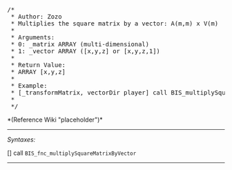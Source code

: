 <pre>/*
 * Author: Zozo
 * Multiplies the square matrix by a vector: A(m,m) x V(m)
 *
 * Arguments:
 * 0: _matrix ARRAY (multi-dimensional)
 * 1: _vector ARRAY ([x,y,z] or [x,y,z,1])
 *
 * Return Value:
 * ARRAY [x,y,z]
 *
 * Example:
 * [_transformMatrix, vectorDir player] call BIS_multiplySquareMatrixVector
 *
 */</pre>*(Reference Wiki "placeholder")*<!-- Remove this after fill-in -->


---
*Syntaxes:*

[] call `BIS_fnc_multiplySquareMatrixByVector`

---
